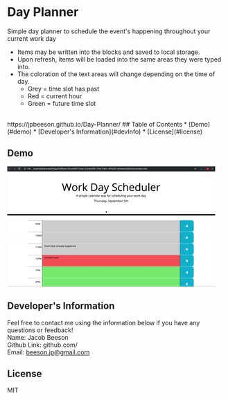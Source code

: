 # Day Planner
Simple day planner to schedule the event's happening throughout your current work day
  - Items may be written into the blocks and saved to local storage.
  - Upon refresh, items will be loaded into the same areas they were typed into.
  - The coloration of the text areas will change depending on the time of day.
    - Grey = time slot has past
    - Red  = current hour
    - Green = future time slot
  <br>
  https://jpbeeson.github.io/Day-Planner/
  ## Table of Contents
  * [Demo](#demo)
  * [Developer's Information](#devInfo)
  * [License](#license)
  
  ## <a name="demo"></a>Demo
![](docs/assets/05-third-party-apis-homework-demo.gif)
  ## <a name="devInfo"></a>Developer's Information
  Feel free to contact me using the information below if you have any questions or feedback!
  <br>
  Name: Jacob Beeson
  <br>
  Github Link: github.com/<jpbeeson>
  <br>
  Email: <beeson.jp@gmail.com>
  ## <a name="license"></a>License
  MIT
